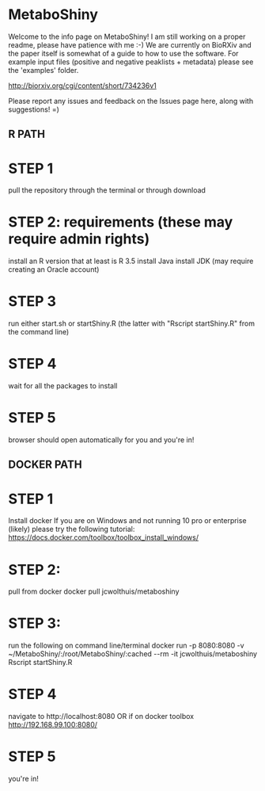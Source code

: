 # MetaboShiny
Welcome to the info page on MetaboShiny! I am still working on a proper readme, please have patience with me :-)
We are currently on BioRXiv and the paper itself is somewhat of a guide to how to use the software.
For example input files (positive and negative peaklists + metadata) please see the 'examples' folder.

http://biorxiv.org/cgi/content/short/734236v1

Please report any issues and feedback on the Issues page here, along with suggestions! =)
## R PATH ##
# STEP 1
pull the repository through the terminal or through download
# STEP 2: requirements (these may require admin rights)
install an R version that at least is R 3.5
install Java 
install JDK (may require creating an Oracle account)
# STEP 3
run either start.sh or startShiny.R (the latter with "Rscript startShiny.R" from the command line)
# STEP 4
wait for all the packages to install 
# STEP 5
browser should open automatically for you and you're in!

## DOCKER PATH ##
# STEP 1
Install docker
If you are on Windows and not running 10 pro or enterprise (likely) please try the following tutorial:
https://docs.docker.com/toolbox/toolbox_install_windows/
# STEP 2:
pull from docker
docker pull jcwolthuis/metaboshiny
# STEP 3:
run the following on command line/terminal
docker run -p 8080:8080 -v ~/MetaboShiny/:/root/MetaboShiny/:cached --rm -it jcwolthuis/metaboshiny Rscript startShiny.R
# STEP 4
navigate to http://localhost:8080 OR if on docker toolbox http://192.168.99.100:8080/
# STEP 5
you're in!
